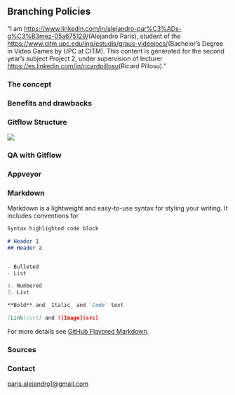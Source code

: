 ## Branching Policies

“I am <https://www.linkedin.com/in/alejandro-par%C3%ADs-g%C3%B3mez-05a675129/>(Alejandro París), student of the
<https://www.citm.upc.edu/ing/estudis/graus-videojocs/>(Bachelor’s Degree in
Video Games by UPC at CITM). This content is generated for the second year’s
subject Project 2, under supervision of lecturer
<https://es.linkedin.com/in/ricardpillosu>(Ricard Pillosu).”

### The concept 

### Benefits and drawbacks

### Gitflow Structure

![](https://github.com/AlejandroParis/BranchingPoliciesResearch/blob/master/images/gitflow.png)

### QA with Gitflow

### Appveyor


### Markdown

Markdown is a lightweight and easy-to-use syntax for styling your writing. It includes conventions for

```markdown
Syntax highlighted code block

# Header 1
## Header 2


- Bulleted
- List

1. Numbered
2. List

**Bold** and _Italic_ and `Code` text

[Link](url) and ![Image](src)
```

For more details see [GitHub Flavored Markdown](https://guides.github.com/features/mastering-markdown/).

### Sources



### Contact

paris.alejandro1@gmail.com
